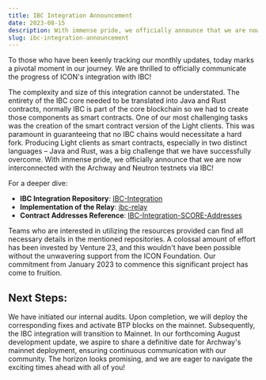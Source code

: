 ```yaml
---
title: IBC Integration Announcement
date: 2023-08-15
description: With immense pride, we officially announce that we are now interconnected with the Archway and Neutron testnets via IBC!
slug: ibc-integration-announcement
---
```


To those who have been keenly tracking our monthly updates, today marks a pivotal moment in our journey. We are thrilled to officially communicate the progress of ICON's integration with IBC!

The complexity and size of this integration cannot be understated. The entirety of the IBC core needed to be translated into Java and Rust contracts, normally IBC is part of the core blockchain so we had to create those components as smart contracts. One of our most challenging tasks was the creation of the smart contract version of the Light clients. This was paramount in guaranteeing that no IBC chains would necessitate a hard fork. Producing Light clients as smart contracts, especially in two distinct languages – Java and Rust, was a big challenge that we have successfully overcome.
With immense pride, we officially announce that we are now interconnected with the Archway and Neutron testnets via IBC!

For a deeper dive:
* **IBC Integration Repository**: [IBC-Integration](https://github.com/icon-project/IBC-Integration)
* **Implementation of the Relay**: [ibc-relay](https://github.com/icon-project/ibc-relay)
* **Contract Addresses Reference**: [IBC-Integration-SCORE-Addresses](https://github.com/icon-project/IBC-Integration/wiki/IBC-Integration-Smart-Contract-Addresses)

Teams who are interested in utilizing the resources provided can find all necessary details in the mentioned repositories. A colossal amount of effort has been invested by Venture 23, and this wouldn't have been possible without the unwavering support from the ICON Foundation. Our commitment from January 2023 to commence this significant project has come to fruition.

## Next Steps:
We have initiated our internal audits. Upon completion, we will deploy the corresponding fixes and activate BTP blocks on the mainnet.
Subsequently, the IBC integration will transition to Mainnet.
In our forthcoming August development update, we aspire to share a definitive date for Archway's mainnet deployment, ensuring continuous communication with our community.
The horizon looks promising, and we are eager to navigate the exciting times ahead with all of you!
